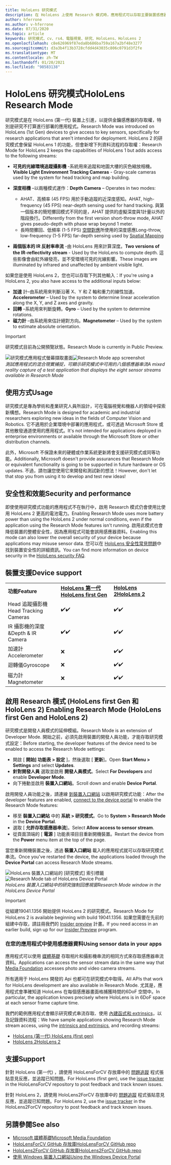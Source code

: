 ```yaml
---
title: HoloLens 研究模式
description: 在 HoloLens 上使用 Research 模式時，應用程式可以存取主要裝置感應器串流 (深度、環境追蹤和 IR 反射率) 。
author: hferrone
ms.author: v-hferrone
ms.date: 07/31/2020
ms.topic: article
keywords: 研究模式、cv、rs4、電腦視覺、研究、HoloLens、HoloLens 2
ms.openlocfilehash: c8e626969f87eda8b686ba759a167a2bf48e3277
ms.sourcegitcommit: d3a3b4f13b3728cfdd4d43035c806c0791d3f2fe
ms.translationtype: MT
ms.contentlocale: zh-TW
ms.lasthandoff: 01/20/2021
ms.locfileid: "98583138"
---
```

# <a name="hololens-research-mode"></a><span data-ttu-id="eadae-104">HoloLens 研究模式</span><span class="sxs-lookup"><span data-stu-id="eadae-104">HoloLens Research Mode</span></span>

<span data-ttu-id="eadae-105">研究模式是在 HoloLens (第一代) 裝置上引進，以提供金鑰感應器的存取權，特別是研究不打算進行部署的應用程式。</span><span class="sxs-lookup"><span data-stu-id="eadae-105">Research Mode was introduced on HoloLens (1st Gen) devices to give access to key sensors, specifically for research applications that aren't intended for deployment.</span></span>  <span data-ttu-id="eadae-106">HoloLens 2 的研究模式會保留 HoloLens 1 的功能，但會新增下列資料流程的存取權：</span><span class="sxs-lookup"><span data-stu-id="eadae-106">Research Mode for HoloLens 2 keeps the capabilities of HoloLens 1 but adds access to the following streams:</span></span>

* <span data-ttu-id="eadae-107">**可見的光線環境追蹤攝影機** -系統用來追蹤和地圖大樓的灰色縮放相機。</span><span class="sxs-lookup"><span data-stu-id="eadae-107">**Visible Light Environment Tracking Cameras** - Gray-scale cameras used by the system for head tracking and map building.</span></span>
* <span data-ttu-id="eadae-108">**深度相機** –以兩種模式運作：</span><span class="sxs-lookup"><span data-stu-id="eadae-108">**Depth Camera** – Operates in two modes:</span></span>  
    + <span data-ttu-id="eadae-109">AHAT、高頻率 (45 FPS) 用於手動追蹤的近深度感知。</span><span class="sxs-lookup"><span data-stu-id="eadae-109">AHAT, high-frequency (45 FPS) near-depth sensing used for hand tracking.</span></span> <span data-ttu-id="eadae-110">與第一個版本的簡短擲回模式不同的是，AHAT 提供的虛擬深度與1計量以外的階段換行。</span><span class="sxs-lookup"><span data-stu-id="eadae-110">Differently from the first version short-throw mode, AHAT gives pseudo-depth with phase wrap beyond 1 meter.</span></span> 
    + <span data-ttu-id="eadae-111">長時間擲回、低頻率 (1-5 FPS) [空間對應](../../design/spatial-mapping.md)所使用的深度感應</span><span class="sxs-lookup"><span data-stu-id="eadae-111">Long-throw, low-frequency (1-5 FPS) far-depth sensing used by [Spatial Mapping](../../design/spatial-mapping.md)</span></span>

* <span data-ttu-id="eadae-112">**兩個版本的 IR 反射率串流** -由 HoloLens 用來計算深度。</span><span class="sxs-lookup"><span data-stu-id="eadae-112">**Two versions of the IR-reflectivity stream** - Used by the HoloLens to compute depth.</span></span> <span data-ttu-id="eadae-113">這些影像會由紅外線發亮，並不受環境可見的光線影響。</span><span class="sxs-lookup"><span data-stu-id="eadae-113">These images are illuminated by infrared and unaffected by ambient visible light.</span></span>

<span data-ttu-id="eadae-114">如果您是使用 HoloLens 2，您也可以存取下列其他輸入：</span><span class="sxs-lookup"><span data-stu-id="eadae-114">If you're using a HoloLens 2, you also have access to the additional inputs below:</span></span>

* <span data-ttu-id="eadae-115">**加速** 計–由系統用來判斷沿著 X、Y 和 Z 軸和重力的線性加速。</span><span class="sxs-lookup"><span data-stu-id="eadae-115">**Accelerometer** – Used by the system to determine linear acceleration along the X, Y, and Z axes and gravity.</span></span>
* <span data-ttu-id="eadae-116">**回轉** –系統用來判斷旋轉。</span><span class="sxs-lookup"><span data-stu-id="eadae-116">**Gyro** – Used by the system to determine rotations.</span></span>
* <span data-ttu-id="eadae-117">**磁力計** –由系統用來估計絕對方向。</span><span class="sxs-lookup"><span data-stu-id="eadae-117">**Magnetometer** – Used by the system to estimate absolute orientation.</span></span>

> [!IMPORTANT]
> <span data-ttu-id="eadae-118">研究模式目前為公開預覽狀態。</span><span class="sxs-lookup"><span data-stu-id="eadae-118">Research Mode is currently in Public Preview.</span></span> 

<span data-ttu-id="eadae-119">![研究模式應用程式螢幕擷取畫面](images/sensor-stream-viewer.jpg)</span><span class="sxs-lookup"><span data-stu-id="eadae-119">![Research Mode app screenshot](images/sensor-stream-viewer.jpg)</span></span><br>
<span data-ttu-id="eadae-120">*測試應用程式的混合現實捕捉，可顯示研究模式中可用的八個感應器串流*</span><span class="sxs-lookup"><span data-stu-id="eadae-120">*A mixed reality capture of a test application that displays the eight sensor streams available in Research Mode*</span></span>

## <a name="usage"></a><span data-ttu-id="eadae-121">使用方式</span><span class="sxs-lookup"><span data-stu-id="eadae-121">Usage</span></span>

<span data-ttu-id="eadae-122">研究模式是專為學術和產業研究人員所設計，可在電腦視覺和機器人的領域中探索新構想。</span><span class="sxs-lookup"><span data-stu-id="eadae-122">Research Mode is designed for academic and industrial researchers exploring new ideas in the fields of Computer Vision and Robotics.</span></span>  <span data-ttu-id="eadae-123">它不適用於企業環境中部署的應用程式，或可透過 Microsoft Store 或其他散發通道使用的應用程式。</span><span class="sxs-lookup"><span data-stu-id="eadae-123">It's not intended for applications deployed in enterprise environments or available through the Microsoft Store or other distribution channels.</span></span>

<span data-ttu-id="eadae-124">此外，Microsoft 不保證未來的硬體或作業系統更新將會支援研究模式或同等功能。</span><span class="sxs-lookup"><span data-stu-id="eadae-124">Additionally, Microsoft doesn't provide assurances that Research Mode or equivalent functionality is going to be supported in future hardware or OS updates.</span></span> <span data-ttu-id="eadae-125">不過，請勿讓您使用它來開發和測試新的想法！</span><span class="sxs-lookup"><span data-stu-id="eadae-125">However, don't let that stop you from using it to develop and test new ideas!</span></span>

## <a name="security-and-performance"></a><span data-ttu-id="eadae-126">安全性和效能</span><span class="sxs-lookup"><span data-stu-id="eadae-126">Security and performance</span></span>

<span data-ttu-id="eadae-127">即使使用研究模式功能的應用程式不在執行中，啟用 Research 模式仍會使用比使用 HoloLens 2 更高的電池電力。</span><span class="sxs-lookup"><span data-stu-id="eadae-127">Enabling Research Mode uses more battery power than using the HoloLens 2 under normal conditions, even if the application using the Research Mode features isn't running.</span></span>  <span data-ttu-id="eadae-128">啟用此模式也會降低裝置的整體安全性，因為應用程式可能會誤用感應器資料。</span><span class="sxs-lookup"><span data-stu-id="eadae-128">Enabling this mode can also lower the overall security of your device because applications may misuse sensor data.</span></span>  <span data-ttu-id="eadae-129">您可以在 [HoloLens 安全性常見問題](/hololens/hololens-faq-security)中找到裝置安全性的詳細資訊。</span><span class="sxs-lookup"><span data-stu-id="eadae-129">You can find more information on device security in the [HoloLens security FAQ](/hololens/hololens-faq-security).</span></span>  

## <a name="device-support"></a><span data-ttu-id="eadae-130">裝置支援</span><span class="sxs-lookup"><span data-stu-id="eadae-130">Device support</span></span>
<table><span data-ttu-id="eadae-131">
    <colgroup>
    <col width="33%" />
    <col width="33%" />
    <col width="33%" /> </colgroup>
    </span><span class="sxs-lookup"><span data-stu-id="eadae-131">
    <colgroup>
    <col width="33%" />
    <col width="33%" />
    <col width="33%" /> </colgroup>
    </span></span><tr>
        <td><span data-ttu-id="eadae-132"><strong>功能</strong></span><span class="sxs-lookup"><span data-stu-id="eadae-132"><strong>Feature</strong></span></span></td>
        <td><span data-ttu-id="eadae-133"><a href="/hololens/hololens1-hardware"><strong>HoloLens 第一代</strong></a></span><span class="sxs-lookup"><span data-stu-id="eadae-133"><a href="/hololens/hololens1-hardware"><strong>HoloLens first Gen</strong></a></span></span></td>
        <td><span data-ttu-id="eadae-134"><a href="/hololens/hololens2-hardware"><strong>HoloLens 2</strong></a></span><span class="sxs-lookup"><span data-stu-id="eadae-134"><a href="/hololens/hololens2-hardware"><strong>HoloLens 2</strong></a></span></span></td>
    </tr>
     <tr>
        <td><span data-ttu-id="eadae-135">Head 追蹤攝影機</span><span class="sxs-lookup"><span data-stu-id="eadae-135">Head Tracking Cameras</span></span></td>
        <td><span data-ttu-id="eadae-136">✔️</span><span class="sxs-lookup"><span data-stu-id="eadae-136">✔️</span></span></td>
        <td><span data-ttu-id="eadae-137">✔️</span><span class="sxs-lookup"><span data-stu-id="eadae-137">✔️</span></span></td>
    </tr>
    <tr>
        <td><span data-ttu-id="eadae-138">IR 攝影機的深度 &</span><span class="sxs-lookup"><span data-stu-id="eadae-138">Depth & IR Camera</span></span></td>
        <td><span data-ttu-id="eadae-139">✔️</span><span class="sxs-lookup"><span data-stu-id="eadae-139">✔️</span></span></td>
        <td><span data-ttu-id="eadae-140">✔️</span><span class="sxs-lookup"><span data-stu-id="eadae-140">✔️</span></span></td>
    </tr>
    <tr>
        <td><span data-ttu-id="eadae-141">加速計</span><span class="sxs-lookup"><span data-stu-id="eadae-141">Accelerometer</span></span></td>
        <td>❌</td>
        <td><span data-ttu-id="eadae-142">✔️</span><span class="sxs-lookup"><span data-stu-id="eadae-142">✔️</span></span></td>
    </tr>
    <tr>
        <td><span data-ttu-id="eadae-143">迴轉儀</span><span class="sxs-lookup"><span data-stu-id="eadae-143">Gyroscope</span></span></td>
        <td>❌</td>
        <td><span data-ttu-id="eadae-144">✔️</span><span class="sxs-lookup"><span data-stu-id="eadae-144">✔️</span></span></td>
    </tr>
    <tr>
        <td><span data-ttu-id="eadae-145">磁力計</span><span class="sxs-lookup"><span data-stu-id="eadae-145">Magnetometer</span></span></td>
        <td>❌</td>
        <td><span data-ttu-id="eadae-146">✔️</span><span class="sxs-lookup"><span data-stu-id="eadae-146">✔️</span></span></td>
    </tr>
</table>

## <a name="enabling-research-mode-hololens-first-gen-and-hololens-2"></a><span data-ttu-id="eadae-147">啟用 Research 模式 (HoloLens first Gen 和 HoloLens 2) </span><span class="sxs-lookup"><span data-stu-id="eadae-147">Enabling Research Mode (HoloLens first Gen and HoloLens 2)</span></span>

<span data-ttu-id="eadae-148">研究模式是開發人員模式的延伸模組。</span><span class="sxs-lookup"><span data-stu-id="eadae-148">Research Mode is an extension of Developer Mode.</span></span> <span data-ttu-id="eadae-149">開始之前，必須先啟用裝置的開發人員功能，才能存取研究模式設定：</span><span class="sxs-lookup"><span data-stu-id="eadae-149">Before starting, the developer features of the device need to be enabled to access the Research Mode settings:</span></span> 

* <span data-ttu-id="eadae-150">開啟 [ **開始] 功能表 > 設定** ]，然後選取 [ **更新**]。</span><span class="sxs-lookup"><span data-stu-id="eadae-150">Open **Start Menu > Settings** and select **Updates**.</span></span>
* <span data-ttu-id="eadae-151">**針對開發人員** 選取並啟用 **開發人員模式**。</span><span class="sxs-lookup"><span data-stu-id="eadae-151">Select **For Developers** and enable **Developer Mode**.</span></span>
* <span data-ttu-id="eadae-152">向下捲動並啟用 **裝置入口網站**。</span><span class="sxs-lookup"><span data-stu-id="eadae-152">Scroll down and enable **Device Portal**.</span></span>

<span data-ttu-id="eadae-153">啟用開發人員功能之後，請連線 [到裝置入口網站](/windows/uwp/debug-test-perf/device-portal-hololens) 以啟用研究模式功能：</span><span class="sxs-lookup"><span data-stu-id="eadae-153">After the developer features  are enabled, [connect to the device portal](/windows/uwp/debug-test-perf/device-portal-hololens) to enable the Research Mode features:</span></span>

* <span data-ttu-id="eadae-154">移至 **裝置入口網站** 中的 **系統 > 研究模式**。</span><span class="sxs-lookup"><span data-stu-id="eadae-154">Go to **System > Research Mode** in the **Device Portal**.</span></span>
* <span data-ttu-id="eadae-155">選取 [ **允許存取感應器串流**]。</span><span class="sxs-lookup"><span data-stu-id="eadae-155">Select **Allow access to sensor stream**.</span></span>
* <span data-ttu-id="eadae-156">從頁面頂端的 [ **電源** ] 功能表項目目重新開機裝置。</span><span class="sxs-lookup"><span data-stu-id="eadae-156">Restart the device from the **Power** menu item at the top of the page.</span></span>

<span data-ttu-id="eadae-157">當您重新開機裝置之後，透過 **裝置入口網站** 載入的應用程式就可以存取研究模式串流。</span><span class="sxs-lookup"><span data-stu-id="eadae-157">Once you've restarted the device, the applications loaded through the **Device Portal** can access Research Mode streams.</span></span>

<span data-ttu-id="eadae-158">![HoloLens 裝置入口網站的 [研究模式] 索引標籤](images/ResearchModeDevPortal.png)</span><span class="sxs-lookup"><span data-stu-id="eadae-158">![Research Mode tab of HoloLens Device Portal](images/ResearchModeDevPortal.png)</span></span><br>
<span data-ttu-id="eadae-159">*HoloLens 裝置入口網站中的研究強制回應視窗*</span><span class="sxs-lookup"><span data-stu-id="eadae-159">*Research Mode window in the HoloLens Device Portal*</span></span>

> [!IMPORTANT]
> <span data-ttu-id="eadae-160">從組建19041.1356 開始提供 HoloLens 2 的研究模式。</span><span class="sxs-lookup"><span data-stu-id="eadae-160">Research Mode for HoloLens 2 is available beginning with build 19041.1356.</span></span> <span data-ttu-id="eadae-161">如果您需要在先前的組建中存取，請註冊我們的 [Insider preview](/hololens/hololens-insider) 計畫。</span><span class="sxs-lookup"><span data-stu-id="eadae-161">If you need access in an earlier build, sign up for our [Insider Preview](/hololens/hololens-insider) program.</span></span>

### <a name="using-sensor-data-in-your-apps"></a><span data-ttu-id="eadae-162">在您的應用程式中使用感應器資料</span><span class="sxs-lookup"><span data-stu-id="eadae-162">Using sensor data in your apps</span></span>

<span data-ttu-id="eadae-163">應用程式可以使用 [媒體基礎](/windows/win32/medfound/microsoft-media-foundation-sdk) 存取相片和攝影機串流的相同方式來存取感應器串流資料。</span><span class="sxs-lookup"><span data-stu-id="eadae-163">Applications can access the sensor stream data in the same way that [Media Foundation](/windows/win32/medfound/microsoft-media-foundation-sdk) accesses photo and video camera streams.</span></span> 

<span data-ttu-id="eadae-164">所有適用于 HoloLens 開發的 Api 也都可在研究模式中取得。</span><span class="sxs-lookup"><span data-stu-id="eadae-164">All APIs that work for HoloLens development are also available in Research Mode.</span></span> <span data-ttu-id="eadae-165">尤其是，應用程式會準確知道 HoloLens 在每個感應器畫面格捕獲時間的6DoF 空間中。</span><span class="sxs-lookup"><span data-stu-id="eadae-165">In particular, the application  knows precisely where HoloLens is in 6DoF space at each sensor frame capture time.</span></span>

<span data-ttu-id="eadae-166">我們的範例應用程式會顯示研究模式串流存取、使用 [內建函式和 extrinsics](/windows/mixed-reality/locatable-camera#locating-the-device-camera-in-the-world)，以及記錄資料流程：</span><span class="sxs-lookup"><span data-stu-id="eadae-166">We have sample applications showing Research Mode stream access, using the [intrinsics and extrinsics](/windows/mixed-reality/locatable-camera#locating-the-device-camera-in-the-world), and recording streams:</span></span>
* [<span data-ttu-id="eadae-167">HoloLens (第一代) </span><span class="sxs-lookup"><span data-stu-id="eadae-167">HoloLens (first gen)</span></span>](https://github.com/Microsoft/HoloLensForCV)
* [<span data-ttu-id="eadae-168">HoloLens 2</span><span class="sxs-lookup"><span data-stu-id="eadae-168">HoloLens 2</span></span>](https://github.com/microsoft/HoloLens2ForCV)

## <a name="support"></a><span data-ttu-id="eadae-169">支援</span><span class="sxs-lookup"><span data-stu-id="eadae-169">Support</span></span>

<span data-ttu-id="eadae-170">針對 HoloLens (第一代) ，請使用 HoloLensForCV 存放庫中的 [問題追蹤](https://github.com/Microsoft/HololensForCV/issues) 程式張貼意見反應，並追蹤已知問題。</span><span class="sxs-lookup"><span data-stu-id="eadae-170">For HoloLens (first gen), use the [issue tracker](https://github.com/Microsoft/HololensForCV/issues) in the HoloLensForCV repository to post feedback and track known issues.</span></span>

<span data-ttu-id="eadae-171">針對 HoloLens 2，請使用 HoloLens2ForCV 存放庫中的 [問題追蹤](https://github.com/microsoft/HoloLens2ForCV/issues) 程式張貼意見反應，並追蹤已知問題。</span><span class="sxs-lookup"><span data-stu-id="eadae-171">For HoloLens 2, use the [issue tracker](https://github.com/microsoft/HoloLens2ForCV/issues) in the HoloLens2ForCV repository to post feedback and track known issues.</span></span>

## <a name="see-also"></a><span data-ttu-id="eadae-172">另請參閱</span><span class="sxs-lookup"><span data-stu-id="eadae-172">See also</span></span>

* [<span data-ttu-id="eadae-173">Microsoft 媒體基礎</span><span class="sxs-lookup"><span data-stu-id="eadae-173">Microsoft Media Foundation</span></span>](/windows/win32/medfound/microsoft-media-foundation-sdk)
* [<span data-ttu-id="eadae-174">HoloLensForCV GitHub 存放庫</span><span class="sxs-lookup"><span data-stu-id="eadae-174">HoloLensForCV GitHub repo</span></span>](https://github.com/Microsoft/HoloLensForCV)
* [<span data-ttu-id="eadae-175">HoloLens2ForCV GitHub 存放庫</span><span class="sxs-lookup"><span data-stu-id="eadae-175">HoloLens2ForCV GitHub repo</span></span>](https://github.com/microsoft/HoloLens2ForCV)
* [<span data-ttu-id="eadae-176">使用 Windows 裝置入口網站</span><span class="sxs-lookup"><span data-stu-id="eadae-176">Using the Windows Device Portal</span></span>](using-the-windows-device-portal.md)